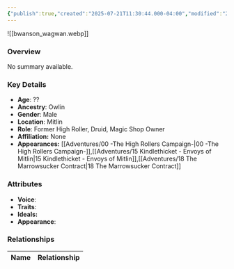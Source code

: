 ```yaml
---
{"publish":true,"created":"2025-07-21T11:30:44.000-04:00","modified":"2025-08-14T15:46:43.935-04:00","published":"2025-08-14T15:46:43.935-04:00","cssclasses":"","Age":"??","Ancestry":"Owlin","Gender":"Male","Location":["Mitlin"],"Role":["Former High Roller, Druid, Magic Shop Owner"],"Affiliation":["None"],"Appearances":["[[00 -The High Rollers Campaign-]]","[[15 Kindlethicket - Envoys of Mitlin]]","[[18 The Marrowsucker Contract]]"]}
---
```



![[bwanson_wagwan.webp]]

### Overview
No summary available.

### Key Details
- **Age**: ??
- **Ancestry**: Owlin
- **Gender**: Male
- **Location**: Mitlin
- **Role**: Former High Roller, Druid, Magic Shop Owner
- **Affiliation:** None
- **Appearances:** [[Adventures/00 -The High Rollers Campaign-\|00 -The High Rollers Campaign-]],[[Adventures/15 Kindlethicket - Envoys of Mitlin\|15 Kindlethicket - Envoys of Mitlin]],[[Adventures/18 The Marrowsucker Contract\|18 The Marrowsucker Contract]]

### Attributes
- **Voice**: 
- **Traits**: 
- **Ideals:** 
- **Appearance**:

### Relationships

| Name  | Relationship |
| ----- | ------------ |
